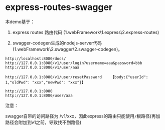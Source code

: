 # express-routes-swagger

本demo基于：

1. express routes 路由代码 (1.webFramework\1.express\2.express-routes)

2. swagger-codegen生成的nodejs-server代码 (1.webFramework\2.swagger\2.swagger-codegen)。



```
http://localhost:8080/docs/
http://127.0.0.1:8080/v1/user/login?username=aaa&password=bbb
http://127.0.0.1:8080/v1/user/aaa

http://127.0.0.1:8080/v1/user/resetPassword    【body:{"userId": 1,"oldPwd": "xxx","newPwd": "xxx"}】

http://127.0.0.1:8080
http://127.0.0.1:8080/user/aaa
```



注意：

swagger自带的访问路径为 /v1/xxx，因此express的路由只能使用`/`根路径(再加路径会附加到v1之前，导致找不到路径)